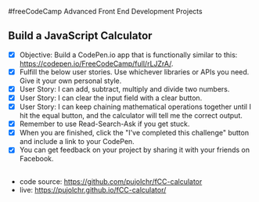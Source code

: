 #freeCodeCamp Advanced Front End Development Projects
## Build a JavaScript Calculator 

 - [X] Objective: Build a CodePen.io app that is functionally similar to this: https://codepen.io/FreeCodeCamp/full/rLJZrA/.
 - [X] Fulfill the below user stories. Use whichever libraries or APIs you need. Give it your own personal style.
 - [X] User Story: I can add, subtract, multiply and divide two numbers.
 - [X] User Story: I can clear the input field with a clear button.
 - [X] User Story: I can keep chaining mathematical operations together until I hit the equal button, and the calculator will tell me the correct output.
 - [X] Remember to use Read-Search-Ask if you get stuck.
 - [X] When you are finished, click the "I've completed this challenge" button and include a link to your CodePen. 
 - [X] You can get feedback on your project by sharing it with your friends on Facebook.

##
 * code source: https://github.com/pujolchr/fCC-calculator
 * live: https://pujolchr.github.io/fCC-calculator/
